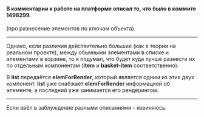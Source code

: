 #### В комментарии к работе на платформе описал то, что было в коммите **1498299**.
(про разнесение элементов по ключам объекта).

---

Однако, если различия действительно большие (как в теории на реальном проекте), между обычными элементами в списке и элементами в корзине, то я подумал, что будет куда лучше разнести их по отдельным компонентам (**item** и **basket-item** соответственно).

В **list** передаётся **elemForRender**, который является одним из этих двух компонент. **list** уже снабжает **elemForRender** информацией об элементе, а последний уже занимается его рендерингом.

---

Если ввёл в заблуждение разными описаниями - извиняюсь.